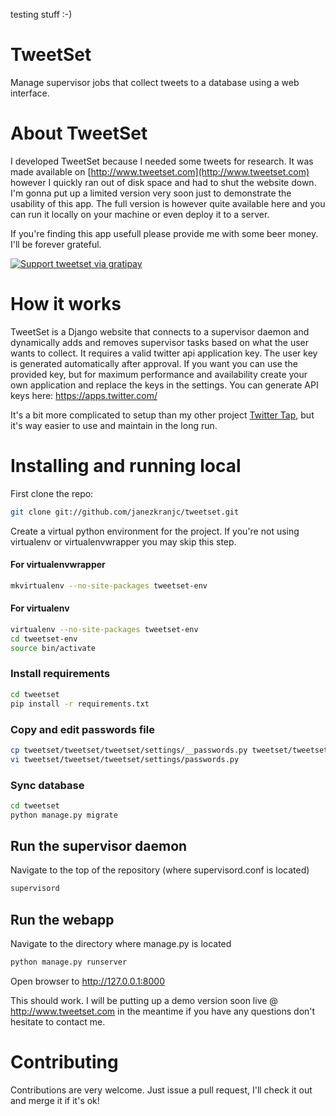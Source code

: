 testing stuff :-) 

# TweetSet #

Manage supervisor jobs that collect tweets to a database using a web interface.

# About TweetSet #

I developed TweetSet because I needed some tweets for research. It was made available on [http://www.tweetset.com](http://www.tweetset.com) however I quickly ran out of disk space and had to shut the website down. I'm gonna put up a limited version very soon just to demonstrate the usability of this app. The full version is however quite available here and you can run it locally on your machine or even deploy it to a server.

If you're finding this app usefull please provide me with some beer money. I'll be forever grateful.

[![Support tweetset via gratipay](https://cdn.rawgit.com/gratipay/gratipay-badge/2.3.0/dist/gratipay.png)](https://gratipay.com/janezkranjc/)

# How it works #

TweetSet is a Django website that connects to a supervisor daemon and dynamically adds and removes supervisor tasks based on what the user wants to collect. It requires a valid twitter api application key. The user key is generated automatically after approval. If you want you can use the provided key, but for maximum performance and availability create your own application and replace the keys in the settings. You can generate API keys here: https://apps.twitter.com/

It's a bit more complicated to setup than my other project [Twitter Tap](https://github.com/janezkranjc/twitter-tap), but it's way easier to use and maintain in the long run.

# Installing and running local #

First clone the repo:

```bash
git clone git://github.com/janezkranjc/tweetset.git
```

Create a virtual python environment for the project.
If you're not using virtualenv or virtualenvwrapper you may skip this step.

#### For virtualenvwrapper ####
```bash
mkvirtualenv --no-site-packages tweetset-env
```

#### For virtualenv ####
```bash
virtualenv --no-site-packages tweetset-env
cd tweetset-env
source bin/activate
```

### Install requirements ###
```bash
cd tweetset
pip install -r requirements.txt
```

### Copy and edit passwords file ###
```bash
cp tweetset/tweetset/tweetset/settings/__passwords.py tweetset/tweetset/tweetset/settings/passwords.py
vi tweetset/tweetset/tweetset/settings/passwords.py
```


### Sync database ###
```bash
cd tweetset
python manage.py migrate
```

## Run the supervisor daemon ##

Navigate to the top of the repository (where supervisord.conf is located)

```bash
supervisord
```

## Run the webapp ##

Navigate to the directory where manage.py is located

```bash
python manage.py runserver
```

Open browser to http://127.0.0.1:8000

This should work. I will be putting up a demo version soon live @ http://www.tweetset.com in the meantime if you have any questions don't hesitate to contact me.

# Contributing #

Contributions are very welcome. Just issue a pull request, I'll check it out and merge it if it's ok!

